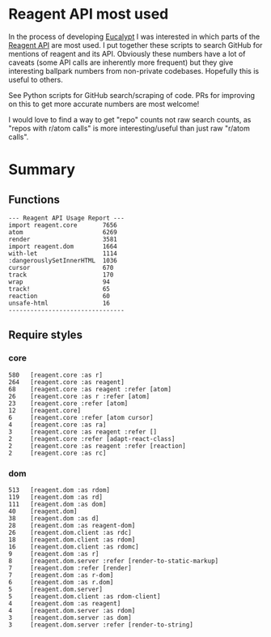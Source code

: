 # Reagent API most used

In the process of developing [Eucalypt](https://github.com/chr15m/Eucalypt) I was interested in which parts of the [Reagent API](https://reagent-project.github.io/) are most used.
I put together these scripts to search GitHub for mentions of reagent and its API.
Obviously these numbers have a lot of caveats (some API calls are inherently more frequent) but they give interesting ballpark numbers from non-private codebases.
Hopefully this is useful to others.

See Python scripts for GitHub search/scraping of code. PRs for improving on this to get more accurate numbers are most welcome!

I would love to find a way to get "repo" counts not raw search counts, as "repos with r/atom calls" is more interesting/useful than just raw "r/atom calls".

# Summary

## Functions

```
--- Reagent API Usage Report ---
import reagent.core       7656
atom                      6269
render                    3581
import reagent.dom        1664
with-let                  1114
:dangerouslySetInnerHTML  1036
cursor                    670
track                     170
wrap                      94
track!                    65
reaction                  60
unsafe-html               16
--------------------------------
```

## Require styles

### core

```
580   [reagent.core :as r]
264   [reagent.core :as reagent]
68    [reagent.core :as reagent :refer [atom]
26    [reagent.core :as r :refer [atom]
23    [reagent.core :refer [atom]
12    [reagent.core]
6     [reagent.core :refer [atom cursor]
4     [reagent.core :as ra]
3     [reagent.core :as reagent :refer []
2     [reagent.core :refer [adapt-react-class]
2     [reagent.core :as reagent :refer [reaction]
2     [reagent.core :as rc]
```

### dom

```
513   [reagent.dom :as rdom]
119   [reagent.dom :as rd]
111   [reagent.dom :as dom]
40    [reagent.dom]
38    [reagent.dom :as d]
28    [reagent.dom :as reagent-dom]
26    [reagent.dom.client :as rdc]
18    [reagent.dom.client :as rdom]
16    [reagent.dom.client :as rdomc]
9     [reagent.dom :as r]
8     [reagent.dom.server :refer [render-to-static-markup]
7     [reagent.dom :refer [render]
7     [reagent.dom :as r-dom]
6     [reagent.dom :as r.dom]
5     [reagent.dom.server]
5     [reagent.dom.client :as rdom-client]
4     [reagent.dom :as reagent]
4     [reagent.dom.server :as rdom]
3     [reagent.dom.server :as dom]
3     [reagent.dom.server :refer [render-to-string]
```

